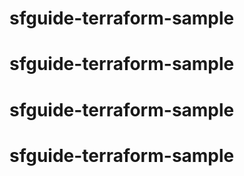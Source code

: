 # sfguide-terraform-sample
# sfguide-terraform-sample
#
# sfguide-terraform-sample
# sfguide-terraform-sample
